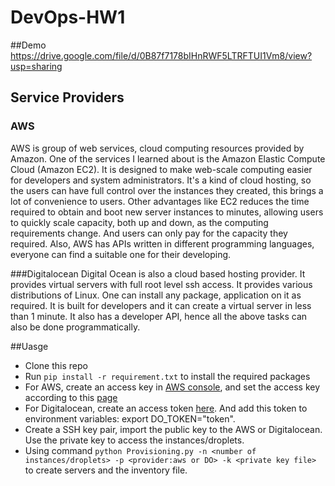 # DevOps-HW1
##Demo
https://drive.google.com/file/d/0B87f7178bIHnRWF5LTRFTUI1Vm8/view?usp=sharing
## Service Providers
### AWS
AWS is group of web services, cloud computing resources provided by Amazon. One of the services I learned about is the Amazon Elastic Compute Cloud (Amazon EC2). It is designed to make web-scale computing easier for developers and system administrators. It's a kind of cloud hosting, so the users can have full control over the instances they created, this brings a lot of convenience to users. Other advantages like EC2 reduces the time required to obtain and boot new server instances to minutes, allowing users to quickly scale capacity, both up and down, as the computing requirements change. And users can only pay for the capacity they required. Also, AWS has APIs written in different programming languages, everyone can find a suitable one for their developing. 

###Digitalocean
Digital Ocean is also a cloud based hosting provider. It provides virtual servers with full root level ssh access. It provides various distributions of Linux. One can install any package, application on it as required. It is built for developers and it can create a virtual server in less than 1 minute. It also has a developer API, hence all the above tasks can also be done programmatically. 

##Uasge

* Clone this repo
* Run `pip install -r requirement.txt` to install the required packages
* For AWS, create an access key in [AWS console](https://console.aws.amazon.com/iam/home#security_credential), and set the access key according to this [page](https://boto3.readthedocs.org/en/latest/guide/quickstart.html#configuration)
* For Digitalocean, create an access token [here](https://cloud.digitalocean.com/settings/applications). And add this token to environment variables: export DO_TOKEN="token".
* Create a SSH key pair, import the public key to the AWS or Digitalocean. Use the private key to access the instances/droplets.
* Using command `python Provisioning.py -n <number of instances/droplets> -p <provider:aws or DO> -k <private key file>` to create servers and the inventory file.